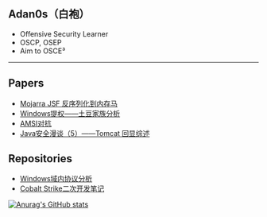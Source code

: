 ## Adan0s（白袍）

- Offensive Security Learner
- OSCP, OSEP
- Aim to OSCE³
---

## Papers
- [Mojarra JSF 反序列化到内存马](https://www.red-team.tips/post/za6ew894z/)
- [Windows提权——土豆家族分析](https://www.red-team.tips/post/Z_yFjSJuK/)
- [AMSI对抗](https://www.red-team.tips/post/amsi-dui-kang/)
- [Java安全漫谈（5）——Tomcat 回显综述](https://www.red-team.tips/post/-tAnO3Z_4/)

## Repositories
- [Windows域内协议分析](https://eviladan0s.gitbook.io/windowsdomainabout/)
- [Cobalt Strike二次开发笔记](https://github.com/evilAdan0s/Cobalt-Strike-Develop-Note)

[![Anurag's GitHub stats](https://github-readme-stats.vercel.app/api?username=evilAdan0s)](https://github.com/anuraghazra/github-readme-stats)
